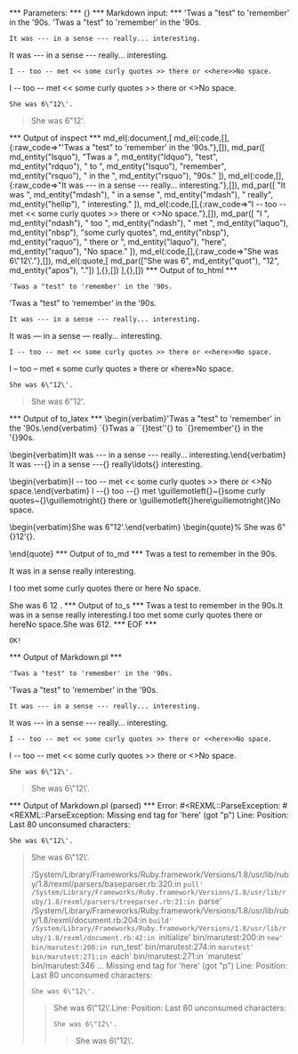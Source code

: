 


*** Parameters: ***
{}
*** Markdown input: ***
	'Twas a "test" to 'remember' in the '90s.
'Twas a "test" to 'remember' in the '90s.

	It was --- in a sense --- really... interesting.
It was --- in a sense --- really... interesting.

	I -- too -- met << some curly quotes >> there or <<here>>No space.
I -- too -- met << some curly quotes >> there or <<here>>No space.

	
	She was 6\"12\'.
> She was 6\"12\'.

*** Output of inspect ***
md_el(:document,[
	md_el(:code,[],{:raw_code=>"'Twas a \"test\" to 'remember' in the '90s."},[]),
	md_par([
		md_entity("lsquo"),
		"Twas a ",
		md_entity("ldquo"),
		"test",
		md_entity("rdquo"),
		" to ",
		md_entity("lsquo"),
		"remember",
		md_entity("rsquo"),
		" in the ",
		md_entity("rsquo"),
		"90s."
	]),
	md_el(:code,[],{:raw_code=>"It was --- in a sense --- really... interesting."},[]),
	md_par([
		"It was ",
		md_entity("mdash"),
		" in a sense ",
		md_entity("mdash"),
		" really",
		md_entity("hellip"),
		" interesting."
	]),
	md_el(:code,[],{:raw_code=>"I -- too -- met << some curly quotes >> there or <<here>>No space."},[]),
	md_par([
		"I ",
		md_entity("ndash"),
		" too ",
		md_entity("ndash"),
		" met ",
		md_entity("laquo"),
		md_entity("nbsp"),
		"some curly quotes",
		md_entity("nbsp"),
		md_entity("raquo"),
		" there or ",
		md_entity("laquo"),
		"here",
		md_entity("raquo"),
		"No space."
	]),
	md_el(:code,[],{:raw_code=>"She was 6\\\"12\\'."},[]),
	md_el(:quote,[
		md_par(["She was 6", md_entity("quot"), "12", md_entity("apos"), "."])
	],{},[])
],{},[])
*** Output of to_html ***
<pre><code>&#39;Twas a &quot;test&quot; to &#39;remember&#39; in the &#39;90s.</code></pre>

<p>&#8216;Twas a &#8220;test&#8221; to &#8216;remember&#8217; in the &#8217;90s.</p>

<pre><code>It was --- in a sense --- really... interesting.</code></pre>

<p>It was &#8212; in a sense &#8212; really&#8230; interesting.</p>

<pre><code>I -- too -- met &lt;&lt; some curly quotes &gt;&gt; there or &lt;&lt;here&gt;&gt;No space.</code></pre>

<p>I &#8211; too &#8211; met &#171;&#160;some curly quotes&#160;&#187; there or &#171;here&#187;No space.</p>

<pre><code>She was 6\&quot;12\&#39;.</code></pre>

<blockquote>
<p>She was 6&#34;12&#39;.</p>
</blockquote>
*** Output of to_latex ***
\begin{verbatim}'Twas a "test" to 'remember' in the '90s.\end{verbatim}
`{}Twas a ``{}test''{} to `{}remember'{} in the '{}90s.

\begin{verbatim}It was --- in a sense --- really... interesting.\end{verbatim}
It was ---{} in a sense ---{} really\ldots{} interesting.

\begin{verbatim}I -- too -- met << some curly quotes >> there or <<here>>No space.\end{verbatim}
I --{} too --{} met \guillemotleft{}~{}some curly quotes~{}\guillemotright{} there or \guillemotleft{}here\guillemotright{}No space.

\begin{verbatim}She was 6\"12\'.\end{verbatim}
\begin{quote}%
She was 6"{}12'{}.


\end{quote}
*** Output of to_md ***
Twas a test to remember in the 90s.

It was in a sense really interesting.

I too met some curly quotes there or
here No space.

She was 6 12 .
*** Output of to_s ***
Twas a test to remember in the 90s.It was  in a sense  really interesting.I  too  met some curly quotes there or hereNo space.She was 612.
*** EOF ***



	OK!



*** Output of Markdown.pl ***
<pre><code>'Twas a "test" to 'remember' in the '90s.
</code></pre>

<p>'Twas a "test" to 'remember' in the '90s.</p>

<pre><code>It was --- in a sense --- really... interesting.
</code></pre>

<p>It was --- in a sense --- really... interesting.</p>

<pre><code>I -- too -- met &lt;&lt; some curly quotes &gt;&gt; there or &lt;&lt;here&gt;&gt;No space.
</code></pre>

<p>I -- too -- met &lt;&lt; some curly quotes >> there or &lt;<here>>No space.</p>

<pre><code>She was 6\"12\'.
</code></pre>

<blockquote>
  <p>She was 6\"12\'.</p>
</blockquote>

*** Output of Markdown.pl (parsed) ***
Error: #<REXML::ParseException: #<REXML::ParseException: Missing end tag for 'here' (got "p")
Line: 
Position: 
Last 80 unconsumed characters:
  <pre><code>She was 6\"12\'. </code></pre>  <blockquote>   <p>She was 6\"12\'.</>
/System/Library/Frameworks/Ruby.framework/Versions/1.8/usr/lib/ruby/1.8/rexml/parsers/baseparser.rb:320:in `pull'
/System/Library/Frameworks/Ruby.framework/Versions/1.8/usr/lib/ruby/1.8/rexml/parsers/treeparser.rb:21:in `parse'
/System/Library/Frameworks/Ruby.framework/Versions/1.8/usr/lib/ruby/1.8/rexml/document.rb:204:in `build'
/System/Library/Frameworks/Ruby.framework/Versions/1.8/usr/lib/ruby/1.8/rexml/document.rb:42:in `initialize'
bin/marutest:200:in `new'
bin/marutest:200:in `run_test'
bin/marutest:274:in `marutest'
bin/marutest:271:in `each'
bin/marutest:271:in `marutest'
bin/marutest:346
...
Missing end tag for 'here' (got "p")
Line: 
Position: 
Last 80 unconsumed characters:
  <pre><code>She was 6\"12\'. </code></pre>  <blockquote>   <p>She was 6\"12\'.</
Line: 
Position: 
Last 80 unconsumed characters:
  <pre><code>She was 6\"12\'. </code></pre>  <blockquote>   <p>She was 6\"12\'.</>
